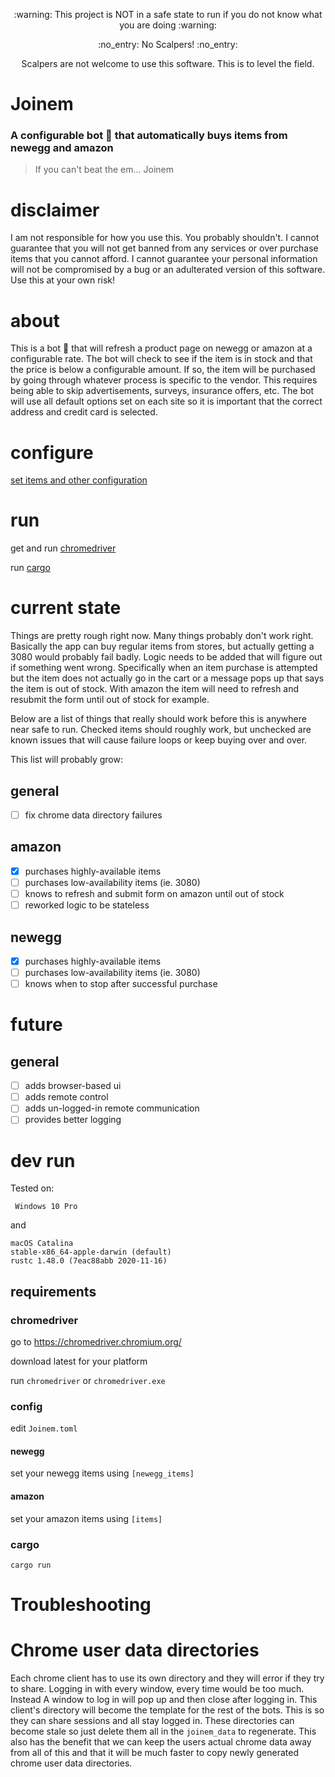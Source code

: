 <p align="center">
:warning: This project is NOT in a safe state to run if you do not 
know what you are doing :warning: 
</p>

<p align="center">
:no_entry: No Scalpers! :no_entry:
</p>

<p align="center">
Scalpers are not welcome to use this software. This is to level the field.
</p>

# Joinem

### A configurable bot :robot: that automatically buys items from newegg and amazon

> If you can't beat the em... Joinem

# disclaimer

I am not responsible for how you use this. You probably shouldn't.
I cannot guarantee that you will not get banned from any services or
over purchase items that you cannot afford. I cannot guarantee your 
personal information will not be compromised by a bug or an adulterated 
version of this software. Use this at your own risk!

# about

This is a bot :robot: that will refresh a product page on newegg or amazon at a
configurable rate. The bot will check to see if the item is in stock and 
that the price is below a configurable amount. If so, the item will be 
purchased by going through whatever process is specific to the vendor.
This requires being able to skip advertisements, surveys, insurance offers,
etc. The bot will use all default options set on each site so it is
important that the correct address and credit card is selected.

# configure

[set items and other configuration](#config)

# run

get and run [chromedriver](#chromedriver)

[//]: # (build binary and make instructions)
run [cargo](#cargo)

# current state

Things are pretty rough right now. Many things probably don't work right.
Basically the app can buy regular items from stores, but actually getting
a 3080 would probably fail badly. Logic needs to be added that will figure 
out if something went wrong. Specifically when an item purchase is attempted
but the item does not actually go in the cart or a message pops up that says
the item is out of stock. With amazon the item will need to refresh and 
resubmit the form until out of stock for example.

Below are a list of things that really should work before this is anywhere
near safe to run. Checked items should roughly work, but unchecked are known
issues that will cause failure loops or keep buying over and over.

This list will probably grow:

## general

- [ ] fix chrome data directory failures

## amazon

- [x] purchases highly-available items 
- [ ] purchases low-availability items (ie. 3080)
- [ ] knows to refresh and submit form on amazon until out of stock 
- [ ] reworked logic to be stateless 

## newegg

- [x] purchases highly-available items 
- [ ] purchases low-availability items (ie. 3080)
- [ ] knows when to stop after successful purchase 

# future

## general

- [ ] adds browser-based ui 
- [ ] adds remote control 
- [ ] adds un-logged-in remote communication 
- [ ] provides better logging

# dev run

Tested on:

` Windows 10 Pro`

and

```
macOS Catalina 
stable-x86_64-apple-darwin (default)
rustc 1.48.0 (7eac88abb 2020-11-16)
```

## requirements

### chromedriver

go to https://chromedriver.chromium.org/

download latest for your platform

run `chromedriver` or `chromedriver.exe`

### config 

edit `Joinem.toml`

#### newegg

set your newegg items using `[newegg_items]`

#### amazon

set your amazon items using `[items]`

### cargo

`cargo run`

[//]: # (build binary and make instructions)
[//]: # (FUTURE: dev install when using cargo-watch)
[//]: # (cargo install systemfd cargo-watch)
[//]: # (FUTURE: dev run when using cargo-watch)
[//]: # (systemfd --no-pid -s http::3030 -- cargo watch -x 'run')


# Troubleshooting 

# Chrome user data directories 

Each chrome client has to use its own directory and they will error
if they try to share. Logging in with every window, every time would 
be too much. Instead A window to log in will pop up and then close
after logging in. This client's directory will become the template
for the rest of the bots. This is so they can share sessions and 
all stay logged in. These directories can become stale so just
delete them all in the `joinem_data` to regenerate. This also
has the benefit that we can keep the users actual chrome data 
away from all of this and that it will be much faster to copy 
newly generated chrome user data directories.
